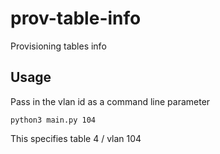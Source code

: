 # prov-table-info
 Provisioning tables info
 
 ## Usage
 Pass in the vlan id as a command line parameter
 
 `python3 main.py 104`

This specifies table 4 / vlan 104